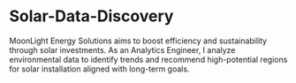 # Solar-Data-Discovery
MoonLight Energy Solutions aims to boost efficiency and sustainability through solar investments. As an Analytics Engineer, I analyze environmental data to identify trends and recommend high-potential regions for solar installation aligned with long-term goals.
